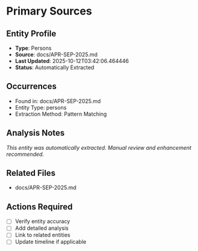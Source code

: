 # Primary Sources

## Entity Profile
- **Type**: Persons
- **Source**: docs/APR-SEP-2025.md
- **Last Updated**: 2025-10-12T03:42:06.464446
- **Status**: Automatically Extracted

## Occurrences
- Found in: docs/APR-SEP-2025.md
- Entity Type: persons
- Extraction Method: Pattern Matching

## Analysis Notes
*This entity was automatically extracted. Manual review and enhancement recommended.*

## Related Files
- docs/APR-SEP-2025.md

## Actions Required
- [ ] Verify entity accuracy
- [ ] Add detailed analysis
- [ ] Link to related entities
- [ ] Update timeline if applicable
